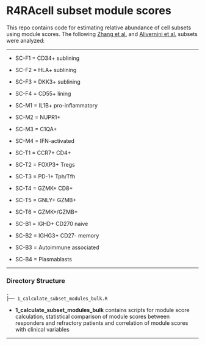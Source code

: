 # R4RAcell subset module scores


This repo contains code for estimating relative abundance of cell subsets using module scores. 
The following [Zhang et al.](https://www.ncbi.nlm.nih.gov/pmc/articles/PMC6602051/) and [Alivernini et al.](https://www.nature.com/articles/s41591-020-0939-8) subsets were analyzed:

---

*  SC-F1 = CD34+ sublining
*  SC-F2 = HLA+ sublining
*  SC-F3 = DKK3+ sublining
*  SC-F4 = CD55+ lining

*  SC-M1 = IL1B+ pro-inflammatory
*  SC-M2 = NUPR1+
*  SC-M3 = C1QA+
*  SC-M4 = IFN-activated

*  SC-T1 = CCR7+ CD4+
*  SC-T2 = FOXP3+ Tregs
*  SC-T3 = PD-1+ Tph/Tfh
*  SC-T4 = GZMK+ CD8+
*  SC-T5 = GNLY+ GZMB+
*  SC-T6 = GZMK+/GZMB+

*  SC-B1 = IGHD+ CD270 naive
*  SC-B2 = IGHG3+ CD27- memory
*  SC-B3 = Autoimmune associated
*  SC-B4 = Plasmablasts

---

### Directory Structure

```
.
├── 1_calculate_subset_modules_bulk.R

```

* **1_calculate_subset_modules_bulk** contains scripts for module score calculation, statistical comparison of module scores between responders and refractory patients and correlation of module scores with clinical variables


---
